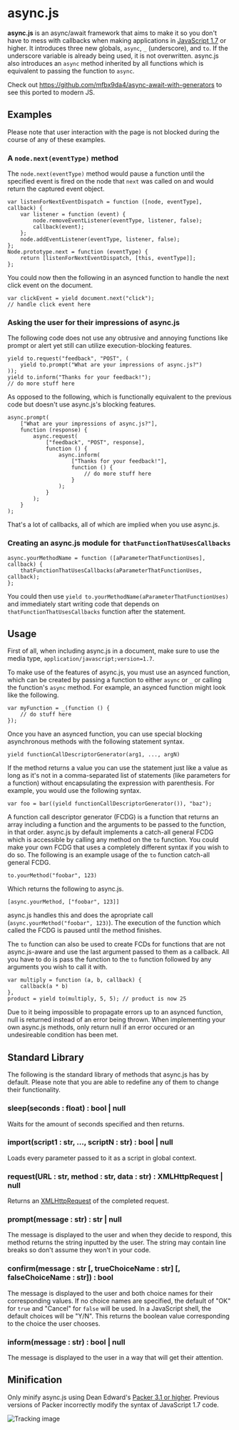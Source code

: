 async.js
========


**async.js** is an async/await framework that aims to make it so you don't have to mess with callbacks
when making applications in [JavaScript 1.7][1] or higher. It introduces three new
globals, `async`, `_` (underscore), and `to`. If the underscore variable is already being
used, it is not overwritten. async.js also introduces an `async` method inherited by all
functions which is equivalent to passing the function to `async`.

Check out <https://github.com/mfbx9da4/async-await-with-generators> to see this ported to modern JS.


Examples
--------

Please note that user interaction with the page is not blocked during the course of any
of these examples.


### A `node.next(eventType)` method

The `node.next(eventType)` method would pause a function until the specified event is
fired on the node that `next` was called on and would return the captured event object.

    var listenForNextEventDispatch = function ([node, eventType], callback) {
        var listener = function (event) {
            node.removeEventListener(eventType, listener, false);
            callback(event);
        };
        node.addEventListener(eventType, listener, false);
    };
    Node.prototype.next = function (eventType) {
        return [listenForNextEventDispatch, [this, eventType]];
    };

You could now then the following in an asynced function to handle the next click event
on the document.

    var clickEvent = yield document.next("click");
    // handle click event here


### Asking the user for their impressions of async.js

The following code does not use any obtrusive and annoying functions like prompt or
alert yet still can utilize execution-blocking features.

    yield to.request("feedback", "POST", (
        yield to.prompt("What are your impressions of async.js?")
    ));
    yield to.inform("Thanks for your feedback!");
    // do more stuff here

As opposed to the following, which is functionally equivalent to the previous code but
doesn't use async.js's blocking features.

    async.prompt(
        ["What are your impressions of async.js?"],
        function (response) {
            async.request(
                ["feedback", "POST", response],
                function () {
                    async.inform(
                        ["Thanks for your feedback!"],
                        function () {
                            // do more stuff here
                        }
                    );
                }
            );
        }
    );

That's a lot of callbacks, all of which are implied when you use async.js.


### Creating an async.js module for `thatFunctionThatUsesCallbacks`

    async.yourMethodName = function ([aParameterThatFunctionUses], callback) {
	    thatFunctionThatUsesCallbacks(aParameterThatFunctionUses, callback);
    };

You could then use `yield to.yourMethodName(aParameterThatFunctionUses)` and immediately
start writing code that depends on `thatFunctionThatUsesCallbacks` function after the
statement.


Usage
-----

First of all, when including async.js in a document, make sure to use the media type,
`application/javascript;version=1.7`.

To make use of the features of async.js, you must use an asynced function,
which can be created by passing a function to either `async` or `_` or calling the
function's `async` method. For example, an asynced function might look like the following.

    var myFunction = _(function () {
        // do stuff here
    });

Once you have an asynced function, you can use special blocking asynchronous methods with
the following statement syntax.

    yield functionCallDescriptorGenerator(arg1, ..., argN)

If the method returns a value you can use the statement just like a value as long as it's
not in a comma-separated list of statements (like parameters for a function) without
encapsulating the expression with parenthesis. For example, you would use the following
syntax.

    var foo = bar((yield functionCallDescriptorGenerator()), "baz");

A function call descriptor generator (FCDG) is a function that returns an array including
a function and the arguments to be passed to the function, in that order. async.js by
default implements a catch-all general FCDG which is accessible by calling any method on
the `to` function. You could make your own FCDG that uses a completely different syntax
if you wish to do so. The following is an example usage of the `to` function
catch-all general FCDG.

    to.yourMethod("foobar", 123)

Which returns the following to async.js.

    [async.yourMethod, ["foobar", 123]]

async.js handles this and does the apropriate call
(`async.yourMethod("foobar", 123)`). The execution of the function which called the
FCDG is paused until the method finishes.

The `to` function can also be used to create FCDs for functions that are not
async.js-aware and use the last argument passed to them as a callback. All you have to do
is pass the function to the `to` function followed by any arguments you wish to call it
with.

    var multiply = function (a, b, callback) {
        callback(a * b)
    },
    product = yield to(multiply, 5, 5); // product is now 25

Due to it being impossible to propagate errors up to an asynced function, null is returned
instead of an error being thrown. When implementing your own async.js methods, only return
null if an error occured or an undesireable condition has been met.


Standard Library
----------------

The following is the standard library of methods that async.js has by default.
Please note that you are able to redefine any of them to change their functionality.


### sleep(seconds : float) : bool | null

Waits for the amount of seconds specified and then returns.


### import(script1 : str, ..., scriptN : str) : bool | null

Loads every parameter passed to it as a script in global context.


### request(URL : str, method : str, data : str) : XMLHttpRequest | null

Returns an [XMLHttpRequest][2] of the completed request.


### prompt(message : str) : str | null

The message is displayed to the user and when they decide to respond, this
method returns the string inputted by the user. The string may contain line breaks so
don't assume they won't in your code.


### confirm(message : str [, trueChoiceName : str] [, falseChoiceName : str]) : bool

The message is displayed to the user and both choice names for their corresponding values.
If no choice names are specified, the default of "OK" for `true` and "Cancel" for `false`
will be used. In a JavaScript shell, the default choices will be "Y/N". This
returns the boolean value corresponding to the choice the user chooses.

### inform(message : str) : bool | null

The message is displayed to the user in a way that will get their attention.


Minification
------------

Only minify async.js using Dean Edward's [Packer 3.1 or higher][3]. Previous versions of
Packer incorrectly modify the syntax of JavaScript 1.7 code.


![Tracking image](https://in.getclicky.com/212712ns.gif)


  [1]: https://lia.disi.unibo.it/materiale/JS/developer.mozilla.org/en-US/docs/Web/JavaScript/New_in_JavaScript/1-7.html "mirror of https://developer.mozilla.org/en/New_in_javascript_1.7"
  [2]: http://en.wikipedia.org/wiki/XMLHttpRequest
  [3]: http://base2.googlecode.com/svn/trunk/src/apps/packer/packer.html
